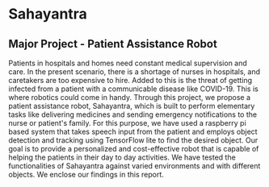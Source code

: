# Sahayantra
## Major Project - Patient Assistance Robot
Patients in hospitals and homes need constant medical supervision and care. In the present scenario, there is a shortage of nurses in hospitals, and caretakers are too expensive to hire. Added to this is the threat of getting infected from a patient with a communicable disease like COVID-19. This is where robotics could come in handy. Through this project, we propose a patient assistance robot, Sahayantra, which is built to perform elementary tasks like delivering medicines and sending emergency notifications to the nurse or patient's family. For this purpose, we have used a raspberry pi based system that takes speech input from the patient and employs object detection and tracking using TensorFlow lite to find the desired object. Our goal is to provide a personalized and cost-effective robot that is capable of helping the patients in their day to day activities. We have tested the functionalities of Sahayantra against varied environments and with different objects. We enclose our findings in this report.
